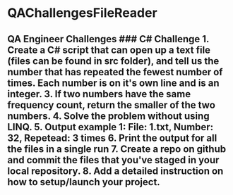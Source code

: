 # QAChallengesFileReader
## **QA Engineer Challenges**  ### C# Challenge  1. Create a C# script that can open up a text file (files can be found in **src** folder), and tell us the number that has repeated the fewest number of times. Each number is on it's own line and is an integer. 3. If two numbers have the same frequency count, return the smaller of the two numbers. 4. Solve the problem without using LINQ. 5. Output example 1: File: 1.txt, Number: 32, Repetead: 3 times 6. Print the output for all the files in a single run 7. Create a repo on github and commit the files that you've staged in your local repository. 8. Add a detailed instruction on how to setup/launch your project.
